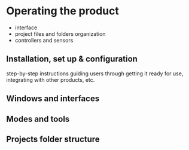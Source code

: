 # Operating the product

- interface 
- project files and folders organization
- controllers and sensors

## Installation, set up & configuration
step-by-step instructions guiding users through getting it ready for use, integrating with other products, etc.
## Windows and interfaces

## Modes and tools

## Projects folder structure